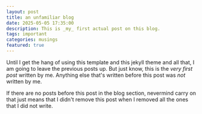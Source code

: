 ```yaml
---
layout: post
title: an unfamiliar blog
date: 2025-05-05 17:35:00
description: This is _my_ first actual post on this blog.
tags: important
categories: musings
featured: true
---
```


Until I get the hang of using this template and this jekyll theme and all that, I am going to leave the previous posts up. But just know, this is the _very first post_ written by me. Anything else that's written before this post was _not_ written by me.

If there are no posts before this post in the blog section, nevermind carry on that just means that I didn't remove this post when I removed all the ones that I did not write.